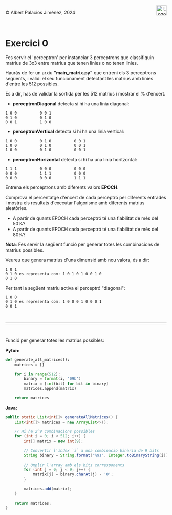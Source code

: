 <div style="display: flex; width: 100%;">
    <div style="flex: 1; padding: 0px;">
        <p>© Albert Palacios Jiménez, 2024</p>
    </div>
    <div style="flex: 1; padding: 0px; text-align: right;">
        <img src="./assets/ieti.png" height="32" alt="Logo de IETI" style="max-height: 32px;">
    </div>
</div>
<br/>

# Exercici 0

Fes servir el 'perceptron' per instanciar 3 perceptrons que classifiquin matrius de 3x3 entre matrius que tenen linies o no tenen linies.

Hauràs de fer un arxiu **"main_matrix.py"** que entreni els 3 perceptrons següents, i validi el seu funcionament detectant les matrius amb linies d'entre les 512 possibles.

És a dir, has de validar la sortida per les 512 matrius i mostrar el % d'encert.

- **perceptronDiagonal** detecta si hi ha una linia diagonal:

```text
1 0 0          0 0 1
0 1 0          0 1 0
0 0 1          1 0 0
```
- **perceptronVertical** detecta si hi ha una linia vertical:

```text
1 0 0          0 1 0          0 0 1
1 0 0          0 1 0          0 0 1
1 0 0          0 1 0          0 0 1
```

- **perceptronHorizontal** detecta si hi ha una linia horitzontal:

```text
1 1 1          0 0 0          0 0 0
0 0 0          1 1 1          0 0 0
0 0 0          0 0 0          1 1 1
```

Entrena els perceptrons amb diferents valors **EPOCH**.

Comprova el percentatge d'encert de cada perceptró per diferents entrades i mostra els resultats d'executar l'algorisme amb diferents matrius aleatòries.

- A partir de quants EPOCH cada perceptró té una fiabilitat de més del 50%?
- A partir de quants EPOCH cada perceptró té una fiabilitat de més del 80%?

**Nota**: Fes servir la següent funció per generar totes les combinacions de matrius possibles. 

Veureu que genera matrius d'una dimensió amb nou valors, és a dir:

```text
1 0 1
0 1 0 es representa com: 1 0 1 0 1 0 0 1 0
0 1 0
```

Per tant la següent matriu activa el perceptró "diagonal":

```text
1 0 0
0 1 0 es representa com: 1 0 0 0 1 0 0 0 1
0 0 1
```

<br/>

----

<br/>

Funció per generar totes les matrius possibles:

**Pyton:**
```python
def generate_all_matrices():
    matrices = []
    
    for i in range(512):
        binary = format(i, '09b')
        matrix = [int(bit) for bit in binary]
        matrices.append(matrix)
    
    return matrices
```

**Java:**
```java
public static List<int[]> generateAllMatrices() {
    List<int[]> matrices = new ArrayList<>();
    
    // Hi ha 2^9 combinacions possibles
    for (int i = 0; i < 512; i++) {
        int[] matrix = new int[9];
        
        // Convertir l'índex `i` a una combinació binària de 9 bits
        String binary = String.format("%9s", Integer.toBinaryString(i)).replace(' ', '0');
        
        // Omplir l'array amb els bits corresponents
        for (int j = 0; j < 9; j++) {
            matrix[j] = binary.charAt(j) - '0';
        }
        
        matrices.add(matrix);
    }
    
    return matrices;
}
```

